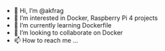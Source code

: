- 👋 Hi, I’m @akfrag
- 👀 I’m interested in Docker, Raspberry Pi 4 projects
- 🌱 I’m currently learning Dockerfile
- 💞️ I’m looking to collaborate on Docker
- 📫 How to reach me ...

<!---
akfrag/akfrag is a ✨ special ✨ repository because its `README.md` (this file) appears on your GitHub profile.
You can click the Preview link to take a look at your changes.
--->
